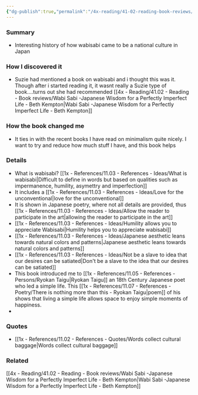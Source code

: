 ```yaml
---
{"dg-publish":true,"permalink":"/4x-reading/41-02-reading-book-reviews/wabi-sabi-the-japanese-art-of-impermanence-andrew-juniper/","dgHomeLink":true,"dgPassFrontmatter":false,"dgShowBacklinks":true,"dgShowLocalGraph":false,"dgShowInlineTitle":true}
---
```



### Summary
- Interesting history of how wabisabi came to be a national culture in Japan 

### How I discovered it
- Suzie had mentioned a book on wabisabi and i thought this was it. Though after i started reading it, it wasnt really a Suzie type of book....turns out she had recommended [[4x - Reading/41.02 - Reading - Book reviews/Wabi Sabi -Japanese Wisdom for a Perfectly Imperfect Life - Beth Kempton|Wabi Sabi -Japanese Wisdom for a Perfectly Imperfect Life - Beth Kempton]]

### How the book changed me
- It ties in with the recent books I have read on minimalism quite nicely. I want to try and reduce how much stuff I have, and this book helps

### Details
- What is wabisabi? [[1x - References/11.03 - References - Ideas/What is wabisabi|Difficult to define in words but based on qualities such as impermanence, humility, asymettry and imperfection]]
- It includes a [[1x - References/11.03 - References - Ideas/Love for the unconventional|love for the unconventional]]
- It is shown in Japanese poetry, where not all details are provided, thus [[1x - References/11.03 - References - Ideas/Allow the reader to participate in the art|allowing the reader to participate in the art]] 
- [[1x - References/11.03 - References - Ideas/Humility allows you to appreciate Wabisabi|Humility helps you to appreciate wabisabi]]
- [[1x - References/11.03 - References - Ideas/Japanese aesthetic leans towards natural colors and patterns|Japanese aesthetic leans towards natural colors and patterns]]
- [[1x - References/11.03 - References - Ideas/Not be a slave to idea that our desires can be satiated|Don't be a slave to the idea that our desires can be satiated]]
- This book introduced me to [[1x - References/11.05 - References - Persons/Ryokan Taigu|Ryokan Taigu]] an 18th Century Japanese poet who led a simple life. This [[1x - References/11.07 - References - Poetry/There is nothing more than this - Ryokan Taigu|poem]] of his shows that living a simple life allows space to enjoy simple moments of happiness.
- 

### Quotes
- [[1x - References/11.02 - References - Quotes/Words collect cultural baggage|Words collect cultural baggage]]

### Related
[[4x - Reading/41.02 - Reading - Book reviews/Wabi Sabi -Japanese Wisdom for a Perfectly Imperfect Life - Beth Kempton|Wabi Sabi -Japanese Wisdom for a Perfectly Imperfect Life - Beth Kempton]]

